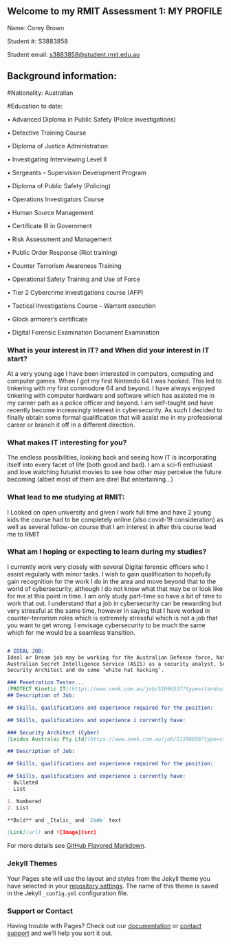 ## Welcome to my RMIT Assessment 1: MY PROFILE

Name: Corey Brown

Student #: S3883858

Student email: s3883858@student.rmit.edu.au

## Background information:

#Nationality: Australian

#Education to date:

•	Advanced Diploma in Public Safety (Police investigations)

•	Detective Training Course 

•	Diploma of Justice Administration

•	Investigating Interviewing Level II

•	Sergeants – Supervision Development Program

•	Diploma of Public Safety (Policing)

•	Operations Investigators Course

•	Human Source Management 

•	Certificate III in Government  

•	Risk Assessment and Management

•	Public Order Response (Riot training)

•	Counter Terrorism Awareness Training 

•	Operational Safety Training and Use of Force

•	Tier 2 Cybercrime investigations course (AFP)

•	Tactical Investigations Course – Warrant execution

•	Glock armorer’s certificate 

•	Digital Forensic Examination Document Examination


### What is your interest in IT? and When did your interest in IT start?
At a very young age I have been interested in computers, computing and computer games. When I got my first Nintendo 64 I was hooked. This led to tinkering with my first commodore 64 and beyond. I have always enjoyed tinkering with computer hardware and software which has assisted me in my career path as a police officer and beyond. I am self-taught and have recently become increasingly interest in cybersecurity. As such I decided to finally obtain some formal qualification that will assist me in my professional career or branch it off in a different direction.

### What makes IT interesting for you?
The endless possibilities, looking back and seeing how IT is incorporating itself into every facet of life (both good and bad).
I am a sci-fi enthusiast and love watching futurist movies to see how other may perceive the future becoming (albeit most of them are dire! But entertaining…)

### What lead to me studying at RMIT:
I Looked on open university and given I work full time and have 2 young kids the course had to be completely online (also covid-19 consideration) as well as several follow-on course that I am interest in after this course lead me to RMIT 

### What am I hoping or expecting to learn during my studies?
I currently work very closely with several Digital forensic officers who I assist regularly with minor tasks. I wish to gain qualification to hopefully gain recognition for the work I do in the area and move beyond that to the world of cybersecurity, although I do not know what that may be or look like for me at this point in time. I am only study part-time so have a bit of time to work that out.
I understand that a job in cybersecurity can be rewarding but very stressful at the same time, however in saying that I have worked in counter-terrorism roles which is extremely stressful which is not a job that you want to get wrong. I envisage cybersecurity to be much the same which for me would be a seamless transition.

```markdown

# IDEAL JOB:
Ideal or Dream job may be working for the Australian Defense force, National Security Agency, 
Australian Secret Intelligence Service (ASIS) as a security analyst, Security Engineer or 
Security Architect and do some ‘white hat hacking’.

### Penetration Tester...
[PROTECT Kinetic IT](https://www.seek.com.au/job/51096537?type=standout#searchRequestToken=0c22c28c-b892-4733-816e-ee16abe266dc)
## Description of Job:

## Skills, qualifications and experience required for the position:

## Skills, qualifications and experience i currently have: 

### Security Architect (Cyber)
[Leidos Australai Pty Ltd](https://www.seek.com.au/job/51106656?type=standout#searchRequestToken=0c22c28c-b892-4733-816e-ee16abe266dc)

## Description of Job:

## Skills, qualifications and experience required for the position:

## Skills, qualifications and experience i currently have: 
- Bulleted
- List

1. Numbered
2. List

**Bold** and _Italic_ and `Code` text

[Link](url) and ![Image](src)
```

For more details see [GitHub Flavored Markdown](https://guides.github.com/features/mastering-markdown/).

### Jekyll Themes

Your Pages site will use the layout and styles from the Jekyll theme you have selected in your [repository settings](https://github.com/s3883858/Assessment-1-My-Profile---C-Brown/settings). The name of this theme is saved in the Jekyll `_config.yml` configuration file.

### Support or Contact

Having trouble with Pages? Check out our [documentation](https://docs.github.com/categories/github-pages-basics/) or [contact support](https://github.com/contact) and we’ll help you sort it out.

